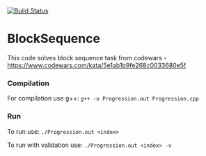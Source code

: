 [![Build Status](https://travis-ci.com/smk-robotics/BlockSequence.svg?branch=master)](https://travis-ci.com/github/smk-robotics/BlockSequence)

# BlockSequence
This code solves block sequence task from codewars - https://www.codewars.com/kata/5e1ab1b9fe268c0033680e5f

### Compilation
For compilation use g++: ```g++ -o Progression.out Progression.cpp```

### Run
To run use: ```./Progression.out <index>```

To run with validation use: ```./Progression.out <index> -v```
